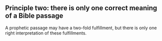 ## Principle two: there is only one correct meaning of a Bible passage

A prophetic passage may have a two-fold fulfillment, but there is only one right interpretation of these fulfillments.

